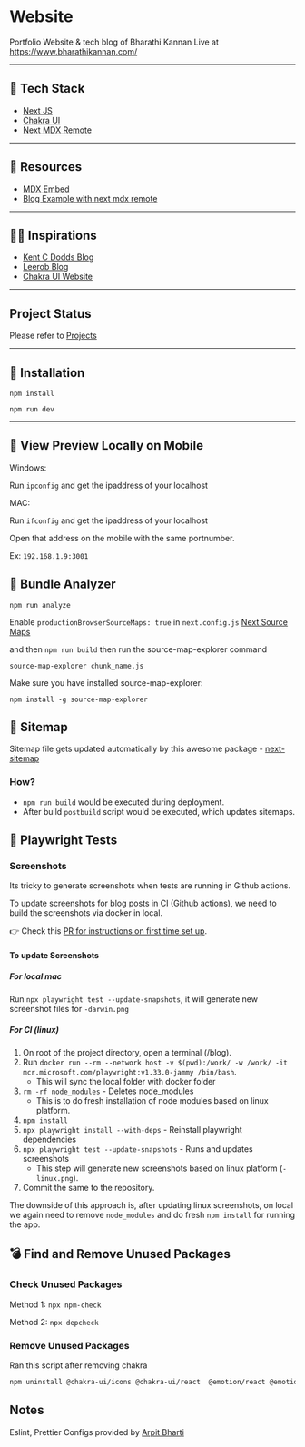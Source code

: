 # Website

Portfolio Website & tech blog of Bharathi Kannan
Live at https://www.bharathikannan.com/

---

## 🚀 Tech Stack

-   [Next JS](https://nextjs.org/)
-   [Chakra UI](https://chakra-ui.com/)
-   [Next MDX Remote](https://github.com/hashicorp/next-mdx-remote)

---

## 📘 Resources

-   [MDX Embed](https://www.mdx-embed.com/?path=/docs/mdx-embed--page)
-   [Blog Example with next mdx remote](https://github.com/vercel/next.js/tree/canary/examples/with-mdx-remote)

---

## 🙏🏽 Inspirations

-   [Kent C Dodds Blog](https://github.com/kentcdodds/kentcdodds.com)
-   [Leerob Blog](https://github.com/leerob/leerob.io)
-   [Chakra UI Website](https://github.com/chakra-ui/chakra-ui)

---

## Project Status

Please refer to [Projects](https://github.com/payapula/blog/projects)

---

## 📍 Installation

`npm install`

`npm run dev`

---

## 📲 View Preview Locally on Mobile

Windows:

Run `ipconfig` and get the ipaddress of your localhost

MAC:

Run `ifconfig` and get the ipaddress of your localhost

Open that address on the mobile with the same portnumber.

Ex: `192.168.1.9:3001`

## 🧵 Bundle Analyzer

`npm run analyze`

Enable `productionBrowserSourceMaps: true` in `next.config.js`
[Next Source Maps](https://nextjs.org/docs/advanced-features/source-maps)

and then `npm run build` then run the source-map-explorer command

`source-map-explorer chunk_name.js`

Make sure you have installed source-map-explorer:

`npm install -g source-map-explorer`

## 📕 Sitemap

Sitemap file gets updated automatically by this awesome package - [next-sitemap](https://github.com/iamvishnusankar/next-sitemap)

### How?

-   `npm run build` would be executed during deployment.
-   After build `postbuild` script would be executed, which updates sitemaps.

## 🧪 Playwright Tests

### Screenshots

Its tricky to generate screenshots when tests are running in Github actions.

To update screenshots for blog posts in CI (Github actions), we need to build the
screenshots via docker in local.

👉 Check this [PR for instructions on first time set up](https://github.com/payapula/blog/pull/82).

#### To update Screenshots 

##### For local mac

Run `npx playwright test --update-snapshots`, it will generate new screenshot files for `-darwin.png`

##### For CI (linux)

1. On root of the project directory, open a terminal (/blog).
2. Run `docker run --rm --network host -v $(pwd):/work/ -w /work/ -it mcr.microsoft.com/playwright:v1.33.0-jammy /bin/bash`.
    - This will sync the local folder with docker folder
3. `rm -rf node_modules` - Deletes node_modules 
    - This is to do fresh installation of node modules based on linux platform.
4. `npm install`
5. `npx playwright install --with-deps` - Reinstall playwright dependencies
6. `npx playwright test --update-snapshots` - Runs and updates screenshots
    - This step will generate new screenshots based on linux platform (`-linux.png`).
7. Commit the same to the repository.

The downside of this approach is, after updating linux screenshots, on local we again need
to remove `node_modules` and do fresh `npm install` for running the app.

## 💣 Find and Remove Unused Packages

### Check Unused Packages

Method 1: `npx npm-check`

Method 2: `npx depcheck`

### Remove Unused Packages

Ran this script after removing chakra

```bash
npm uninstall @chakra-ui/icons @chakra-ui/react  @emotion/react @emotion/styled classnames framer-motion lucide-react --save
```

## Notes

Eslint, Prettier Configs provided by [Arpit Bharti](https://dev.to/onygami/eslint-and-prettier-for-react-apps-bonus-next-js-and-typescript-3e46)
